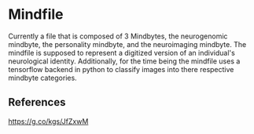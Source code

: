 # Mindfile
Currently a file that is composed of 3 Mindbytes, the neurogenomic mindbyte, the personality mindbyte, and the neuroimaging mindbyte. The mindfile is supposed to represent a digitized version of an individual's neurological identity. Additionally, for the time being the mindfile uses a tensorflow backend in python to classify images into there respective mindbyte categories.


## References
https://g.co/kgs/JfZxwM
